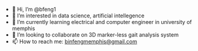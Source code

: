 - 👋 Hi, I’m @bfeng1
- 👀 I’m interested in data science, artificial intellegence 
- 🌱 I’m currently learning electrical and computer engineer in university of memphis
- 💞️ I’m looking to collaborate on 3D marker-less gait analysis system
- 📫 How to reach me: binfengmemphis@gmail.com

<!---
bfeng1/bfeng1 is a ✨ special ✨ repository because its `README.md` (this file) appears on your GitHub profile.
You can click the Preview link to take a look at your changes.
--->
